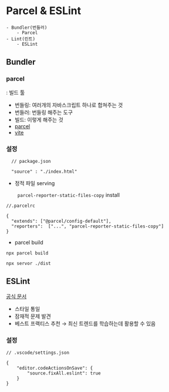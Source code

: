 # Parcel & ESLint

```
- Bundler(번들러)
    - Parcel
- Lint(린트)
    - ESLint
```

## Bundler

### parcel

: 빌드 툴

- 번들링: 여러개의 자바스크립트 하나로 합쳐주는 것
- 번들러: 번들링 해주는 도구
- 빌드: 이렇게 해주는 것
- [parcel](https://github.com/ahastudio/til/tree/main/parcel)
- [vite](https://github.com/ahastudio/til/tree/main/vite)

### 설정

```
  // package.json

  "source" : "./index.html"
```

- 정적 파일 serving

  ` parcel-reporter-static-files-copy` install

```
//.parcelrc

{
  "extends": ["@parcel/config-default"],
  "reporters":  ["...", "parcel-reporter-static-files-copy"]
}
```

- parcel build

```
npx parcel build

npx servor ./dist
```

## ESLint

[공식 문서](https://eslint.org/)

- 스타일 통일
- 잠재적 문제 발견
- 베스트 프랙티스 추천 → 최신 트렌드를 학습하는데 활용할 수 있음

### 설정

```
// .vscode/settings.json

{
    "editor.codeActionsOnSave": {
        "source.fixAll.eslint": true
    }
}
```
